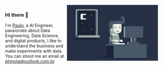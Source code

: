 <img alt="Night Coding" src="https://raw.githubusercontent.com/AVS1508/AVS1508/master/assets/Night-Coding.gif" align="right">

### Hi there 👋
I'm [Paulo](https://www.linkedin.com/in/paulo-mota-955218a2/), a AI Engineer, passionate about Data Engineering, Data Science, and digital products, I like to understand the business and make experiments with data.
You can shoot me an email at phmota@outlook.com.br
